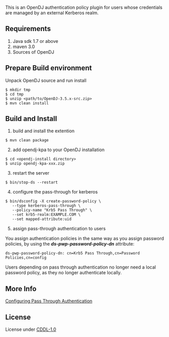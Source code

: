 This is an OpenDJ authentication policy plugin for users whose credentials
are managed by an external Kerberos realm.

Requirements
------------
  1. Java sdk 1.7 or above
  2. maven 3.0
  3. Sources of OpenDJ

Prepare Build environment
-------------------------
Unpack OpenDJ source and run install
```
$ mkdir tmp
$ cd tmp
$ unzip <path/to/OpenDJ-3.5.x-src.zip>
$ mvn clean install
```

Build and Install
----------------
  1. build and install the extention
  ```
  $ mvn clean package
  ```
    
  2. add opendj-kpa to your OpenDJ installation
  ```
  $ cd <opendj-install directory>
  $ unzip opendj-kpa-xxx.zip
  ```
    
  3. restart the server
  ```
  $ bin/stop-ds --restart
  ```
    
  4. configure the pass-through for kerberos
  ```
  $ bin/dsconfig -X create-password-policy \
     --type kerberos-pass-through \
     --policy-name "Krb5 Pass Through" \
     --set krb5-realm:EXAMPLE.COM \
     --set mapped-attribute:uid
  ```
   
  5. assign pass-through authentication to users

  You assign authentication policies in the same way as you assign password
  policies, by using the ***ds-pwp-password-policy-dn*** attribute:
  ```
  ds-pwp-password-policy-dn: cn=Krb5 Pass Through,cn=Password Policies,cn=config
  ```

  Users depending on pass through authentication no longer need a local password policy,
  as they no longer authenticate locally.

More Info
---------
[Configuring Pass Through Authentication][1]

License
--------
License under [CDDL-1.0][2]

  [1]: https://backstage.forgerock.com/docs/opendj/3.5/admin-guide/chap-pwd-policy
  [2]: https://opensource.org/licenses/CDDL-1.0
